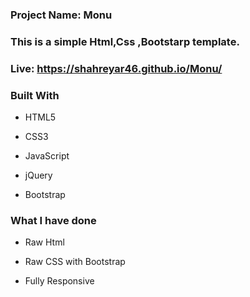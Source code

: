  
###  **Project Name:  Monu**
### **This is a simple Html,Css ,Bootstarp template.**
### Live:    https://shahreyar46.github.io/Monu/
### **Built With**

- HTML5

- CSS3
- JavaScript
- jQuery

- Bootstrap
### **What I have done**

- Raw Html

- Raw CSS with Bootstrap

- Fully Responsive
